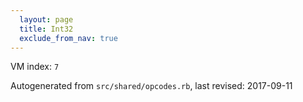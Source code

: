 ```yaml
---
  layout: page
  title: Int32
  exclude_from_nav: true
---
```


  VM index: `7`

Autogenerated from `src/shared/opcodes.rb`, last revised: 2017-09-11